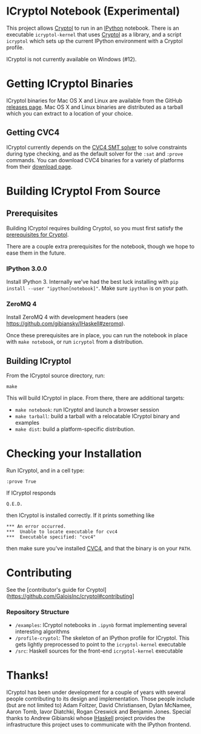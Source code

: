 # ICryptol Notebook (Experimental)

This project allows [Cryptol](https://github.com/GaloisInc/cryptol) to
run in an [IPython](http://ipython.org/) notebook. There is an
executable `icryptol-kernel` that uses
[Cryptol](https://github.com/GaloisInc/cryptol) as a library, and a
script `icryptol` which sets up the current IPython environment with a
Cryptol profile.

ICryptol is not currently available on Windows (#12).

# Getting ICryptol Binaries

ICryptol binaries for Mac OS X and Linux are available from
the GitHub
[releases page](https://github.com/GaloisInc/ICryptol/releases). Mac OS
X and Linux binaries are distributed as a tarball which you can
extract to a location of your choice.

## Getting CVC4

ICryptol currently depends on the
[CVC4 SMT solver](http://cvc4.cs.nyu.edu/) to solve constraints during
type checking, and as the default solver for the `:sat` and `:prove`
commands. You can download CVC4 binaries for a variety of platforms
from their [download page](http://cvc4.cs.nyu.edu/downloads/).

# Building ICryptol From Source

## Prerequisites

Building ICryptol requires building Cryptol, so you must first satisfy
the
[prerequisites for Cryptol](https://github.com/GaloisInc/cryptol#prerequisites).

There are a couple extra prerequisites for the notebook, though we
hope to ease them in the future.

### IPython 3.0.0

Install IPython 3. Internally we've had the best luck installing with
`pip install --user "ipython[notebook]"`. Make sure `ipython` is
on your path.

### ZeroMQ 4

Install ZeroMQ 4 with development headers (see
https://github.com/gibiansky/IHaskell#zeromq).

Once these prerequisites are in place, you can run the notebook in
place with `make notebook`, or run `icryptol` from a distribution.

## Building ICryptol

From the ICryptol source directory, run:

    make

This will build ICryptol in place. From there, there are additional targets:

- `make notebook`: run ICryptol and launch a browser session
- `make tarball`: build a tarball with a relocatable ICryptol binary and examples
- `make dist`: build a platform-specific distribution.

# Checking your Installation

Run ICryptol, and in a cell type:

    :prove True

If ICryptol responds

    Q.E.D.

then ICryptol is installed correctly. If it prints something like

    *** An error occurred.
    ***  Unable to locate executable for cvc4
    ***  Executable specified: "cvc4"

then make sure you've installed [CVC4](#getting-cvc4), and that the
binary is on your `PATH`.

# Contributing

See the
[contributor's guide for Cryptol](https://github.com/GaloisInc/cryptol#contributing]

### Repository Structure

- `/examples`: ICryptol notebooks in `.ipynb` format implementing
  several interesting algorithms
- `/profile-cryptol`: The skeleton of an IPython profile for
  ICryptol. This gets lightly preprocessed to point to the
  `icryptol-kernel` executable
- `/src`: Haskell sources for the front-end `icryptol-kernel`
  executable

# Thanks!

ICryptol has been under development for a couple of years with several
people contributing to its design and implementation. Those people
include (but are not limited to) Adam Foltzer, David Christiansen,
Dylan McNamee, Aaron Tomb, Iavor Diatchki, Rogan Creswick and Benjamin
Jones. Special thanks to Andrew Gibianski whose
[IHaskell](https://github.com/gibiansky/IHaskell) project provides the
infrastructure this project uses to communicate with the IPython
frontend.
